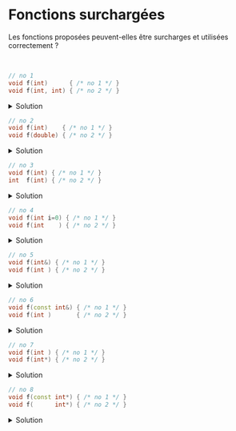 # Fonctions surchargées

Les fonctions proposées peuvent-elles être surcharges et utilisées correctement ?

<br>

~~~cpp
// no 1
void f(int)      { /* no 1 */ }
void f(int, int) { /* no 2 */ }
~~~

<details>
<summary>Solution</summary>

**OUI**, le nombre de paramètres est différent<br>

`f(1);    // appel no 1`<br>
`f(1, 2); // appel no 2`

-------------------------------------

</details>


~~~cpp
// no 2
void f(int)    { /* no 1 */ }
void f(double) { /* no 2 */ }
~~~

<details>
<summary>Solution</summary>

**OUI**, le type des paramètres est différent

`f(1);   // appel no 1`<br>
`f(1.2); // appel no 2`

-------------------------------------

</details>

~~~cpp
// no 3
void f(int) { /* no 1 */ }
int  f(int) { /* no 2 */ }
~~~

<details>
<summary>Solution</summary>

**NON**, le type de retour est différent mais peut être ignoré<br>
exemple `sin(x);`<br>
=> Les fonctions ne peuvent pas être surchargées.

-------------------------------------

</details>

~~~cpp
// no 4
void f(int i=0) { /* no 1 */ }
void f(int    ) { /* no 2 */ }
~~~

<details>
<summary>Solution</summary>

**NON**, ces fonctions **ne sont pas** disctinctes.<br>
Si le paramètre effectif renseigne le paramètre formel avec valeur pas défaut, quelle fonction utiliser ?

=> mais le compilateur ne permet pas cette surcharge

-------------------------------------

</details>

~~~cpp
// no 5
void f(int&) { /* no 1 */ }
void f(int ) { /* no 2 */ }
~~~

<details>
<summary>Solution</summary>

**OUI**, ces fonctions sont disctinctes mais **la fonction 1 n'est pas appelable** et une erreur survient à la compilation si on appelle `f` avec un paramètre qui est une `lvalue` de type `int.<br>

~~~cpp
const int cste = 2;
int i;

f(cste); // appel de la no 2
f(2);    // appel de la no 2
f(i);    // ambiguité
~~~

-------------------------------------

</details>

~~~cpp
// no 6
void f(const int&) { /* no 1 */ }
void f(int )       { /* no 2 */ }
~~~

<details>
<summary>Solution</summary>

**OUI**, ces fonctions sont disctinctes mais **ne peuvent pas être utilisées**.<br>

~~~cpp
const int cste = 2;
int i;
const int& r = i;

f(cste); // ambiguité
f(2);    // ambiguité
f(i);    // ambiguité
f(r);    // ambiguité
~~~

-------------------------------------

</details>

~~~cpp
// no 7
void f(int ) { /* no 1 */ }
void f(int*) { /* no 2 */ }
~~~

<details>
<summary>Solution</summary>

**OUI**, ces fonctions sont disctinctes avec des types différents.<br>

~~~cpp
const int cste = 2;
int i;
int*       ptr1 = &i;
const int* ptr2 = &i;

f(cste); // appel de la no 1
f(2);    // appel de la no 1
f(i);    // appel de la no 1
f(&i);   // appel de la no 2
f(ptr1); // appel de la no 2
f(ptr2); // aucune fonction compatible
~~~

-------------------------------------

</details>

~~~cpp
// no 8
void f(const int*) { /* no 1 */ }
void f(      int*) { /* no 2 */ }
~~~

<details>
<summary>Solution</summary>

**OUI**, ces fonctions sont disctinctes avec des types différents<br>
... mais pas compatibles avec n'importe quel type.<br>

~~~cpp
const int cste = 2;
int    i;
double d;

f(&cste); // appel de la no 1
f(2);     // aucune fonction compatible
f(i);     // aucune fonction compatible
f(&i);    // appel de la no 2
f(&d);    // aucune fonction compatible
~~~

-------------------------------------

</details>
